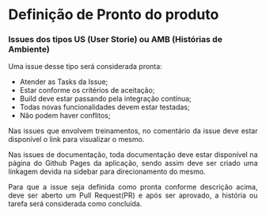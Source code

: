 # Definição de Pronto do produto 


### Issues dos tipos US (User Storie) ou AMB (Histórias de Ambiente)
<p align="justify">Uma issue desse tipo será considerada pronta: </p>

* Atender as Tasks da Issue;
* Estar conforme os critérios de aceitação;
* Build deve estar passando pela integração contínua;
* Todas novas funcionalidades devem estar testadas;
* Não podem haver conflitos;

<p align="justify">Nas issues que envolvem treinamentos, no comentário da issue deve estar disponível o link para visualizar o mesmo.</p>

<p align="justify">Nas issues de documentação, toda documentação deve estar disponível na página do Github Pages da aplicação, sendo assim deve ser criado uma linkagem devida na sidebar para direcionamento do mesmo.</p>

<p align="justify">Para que a issue seja definida como pronta conforme descrição acima, deve ser aberto um Pull Request(PR) e após ser aprovado, a história ou tarefa será considerada como concluída.</p>
